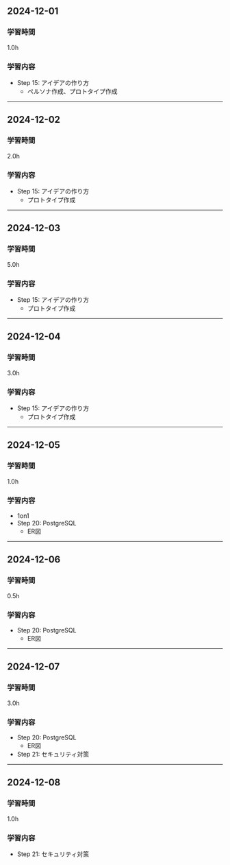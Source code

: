 ## 2024-12-01
### 学習時間
1.0h
### 学習内容
- Step 15: アイデアの作り方
    - ペルソナ作成、プロトタイプ作成
___
## 2024-12-02
### 学習時間
2.0h
### 学習内容
- Step 15: アイデアの作り方
    - プロトタイプ作成
___
## 2024-12-03
### 学習時間
5.0h
### 学習内容
- Step 15: アイデアの作り方
    - プロトタイプ作成
___
## 2024-12-04
### 学習時間
3.0h
### 学習内容
- Step 15: アイデアの作り方
    - プロトタイプ作成
___
## 2024-12-05
### 学習時間
1.0h
### 学習内容
- 1on1
- Step 20: PostgreSQL
    - ER図
___
## 2024-12-06
### 学習時間
0.5h
### 学習内容
- Step 20: PostgreSQL
    - ER図
___
## 2024-12-07
### 学習時間
3.0h
### 学習内容
- Step 20: PostgreSQL
    - ER図
- Step 21: セキュリティ対策
___
## 2024-12-08
### 学習時間
1.0h
### 学習内容
- Step 21: セキュリティ対策
